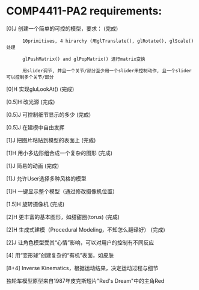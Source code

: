 # COMP4411-PA2 requirements:   

[0]J	创建一个简单的可控的模型，要求： (完成)

          10primitives, 4 hirarchy (用glTranslate(), glRotate(), glScale()处理  
          
          glPushMatrix() and glPopMatrix() 进行matrix变换  
          
          用slider调节, 并且一个关节/部分至少用一个slider来控制动作, 且一个slider可以控制多个关节/部分
          
[0]H	实现gluLookAt() (完成)  

[0.5]H	改光源 (完成)  

[0.5]J	可控制细节显示的多少 (完成)

[0.5]J	在建模中自由发挥

[1]J	把图片粘贴到模型的表面上 (完成)

[1]H	用小多边形组合成一个复杂的图形 (完成)

[1]J	简易的动画 (完成)

[1]J	允许User选择多种风格的模型

[1]H	一键显示整个模型（通过修改摄像机位置）

[1.5]H	旋转摄像机 (完成)  

[2]H	更丰富的基本图形，如甜甜圈(torus) (完成)

[2]H	生成式建模（Procedural Modeling，不知怎么翻译好） (完成)  

[2]J	让角色模型受其“心情”影响，可以对用户的控制有不同反应

[4]	用“变形球”创建复杂的“有机”表面，如皮肤

[8+4]	Inverse Kinematics，根据运动结果，决定运动过程与细节

独轮车模型原型来自1987年皮克斯短片"Red's Dream"中的主角Red
